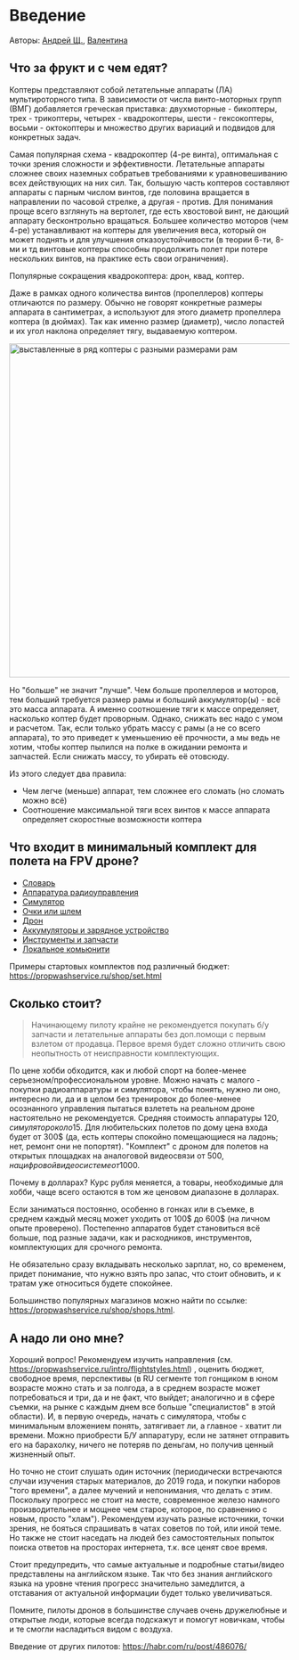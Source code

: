 <style lang="scss">
.image-container {
    display: flex;
    flex-wrap: wrap;
    justify-content: center;
    gap: 40px;
}
</style>

# Введение

Авторы: [Андрей Щ.](https://github.com/EIIIE), [Валентина](https://github.com/ikherty)

## Что за фрукт и с чем едят?

Коптеры представляют собой летательные аппараты (ЛА) мультироторного типа. В зависимости от числа винто-моторных групп (ВМГ) добавляется греческая приставка:
двухмоторные - бикоптеры, трех - трикоптеры, четырех - квадрокоптеры, шести - гексокоптеры, восьми - октокоптеры и множество других вариаций и подвидов для конкретных задач.

Самая популярная схема - квадрокоптер (4-ре винта), оптимальная с точки зрения сложности и эффективности. Летательные аппараты сложнее своих наземных собратьев требованиями к уравновешиванию всех действующих на них сил. Так, большую часть коптеров составляют аппараты с парным числом винтов, где половина вращается в направлении по часовой стрелке, а другая - против. Для понимания проще всего взглянуть на вертолет, где есть хвостовой винт, не дающий аппарату бесконтрольно вращаться. Большее количество моторов (чем 4-ре) устанавливают на коптеры для увеличения веса, который он может поднять и для улучшения отказоустойчивости (в теории 6-ти, 8-ми и тд винтовые коптеры способны продолжить полет при потере нескольких винтов, на практике есть свои ограничения).

Популярные сокращения квадрокоптера: дрон, квад, коптер.

Даже в рамках одного количества винтов (пропеллеров) коптеры отличаются по размеру. Обычно не говорят конкретные размеры аппарата в сантиметрах, а используют для этого диаметр пропеллера коптера (в дюймах). Так как именно размер (диаметр), число лопастей и их угол наклона определяет тягу, выдаваемую коптером.

<p class="image-container">
  <img src="/assets/img/size-6-5-4-3-inch-mini-quad-frame-1024x499.webp" width="600" alt="выставленные в ряд коптеры с разными размерами рам">
</p>

Но "больше" не значит "лучше". Чем больше пропеллеров и моторов, тем больший требуется размер рамы и больший аккумулятор(ы) - всё это масса аппарата. А именно соотношение тяги к массе определяет, насколько коптер будет проворным.
Однако, снижать вес надо с умом и расчетом. Так, если только убрать массу с рамы (а не со всего аппарата), то это приведет к уменьшению её прочности, а мы ведь не хотим, чтобы коптер пылился на полке в ожидании ремонта и запчастей. Если снижать массу, то убирать её отовсюду.

Из этого следует два правила:

- Чем легче (меньше) аппарат, тем сложнее его сломать (но сломать можно всё)
- Соотношение максимальной тяги всех винтов к массе аппарата определяет скоростные возможности коптера

## Что входит в минимальный комплект для полета на FPV дроне?

- [Словарь](https://propwashservice.ru/community/glossarium.html)
- [Аппаратура радиоуправления](https://propwashservice.ru/intro/tx.html)
- [Симулятор](https://propwashservice.ru/intro/sim.html)
- [Очки или шлем](https://propwashservice.ru/intro/vrx.html)
- [Дрон](https://propwashservice.ru/intro/flightstyles.html)
- [Аккумуляторы и зарядное устройство](https://propwashservice.ru/intro/power.html)
- [Инструменты и запчасти](https://propwashservice.ru/shop/nessesary.html)
- [Локальное комьюнити](https://propwashservice.ru/community/chats.html)

Примеры стартовых комплектов под различный бюджет: https://propwashservice.ru/shop/set.html

## Сколько стоит?

>Начинающему пилоту крайне не рекомендуется покупать б/у запчасти и летательные аппараты без доп.помощи с первым взлетом от продавца. Первое время будет сложно отличить свою неопытность от неисправности комплектующих.

По цене хобби обходится, как и любой спорт на более-менее серьезном/профессиональном уровне. Можно начать с малого - покупки радиоаппаратуры и симулятора, чтобы понять, нужно ли оно, интересно ли, да и в целом без тренировок до более-менее осознанного управления пытаться взлететь на реальном дроне настоятельно не рекомендуется. Средняя стоимость аппаратуры 120$, симулятор около 15$. Для любительских полетов по дому цена входа будет от 300$ (да, есть коптеры спокойно помещающиеся на ладонь; нет, ремонт они не попортят). "Комплект" с дроном для полетов на открытых площадках на аналоговой видеосвязи от 500$, на цифровой видеосистеме от 1000$.

Почему в долларах? Курс рубля меняется, а товары, необходимые для хобби, чаще всего остаются в том же ценовом диапазоне в долларах.

Если заниматься постоянно, особенно в гонках или в съемке, в среднем каждый месяц может уходить от 100$ до 600$ (на личном опыте проверено). Постепенно аппаратов будет становиться всё больше, под разные задачи, как и расходников, инструментов, комплектующих для срочного ремонта.

Не обязательно сразу вкладывать несколько зарплат, но, со временем, придет понимание, что нужно взять про запас, что стоит обновить, и к тратам уже относиться будете спокойнее.

Большинство популярных магазинов можно найти по ссылке: https://propwashservice.ru/shop/shops.html.

## А надо ли оно мне?

Хороший вопрос! Рекомендуем изучить направления (см. https://propwashservice.ru/intro/flightstyles.html) , оценить бюджет, свободное время, перспективы (в RU сегменте топ гонщиком в юном возрасте можно стать и за полгода, а в среднем возрасте может потребоваться и три, да и не факт, что выйдет; аналогично и в сфере съемки, на рынке с каждым днем все больше "специалистов" в этой области). И, в первую очередь, начать с симулятора, чтобы с минимальным вложением понять, затягивает ли, а главное - хватит ли времени. Можно приобрести Б/У аппаратуру, если не затянет отправить его на барахолку, ничего не потеряв по деньгам, но получив ценный жизненный опыт.

Но точно не стоит слушать один источник (периодически встречаются случаи изучения старых материалов, до 2019 года, и покупки наборов "того времени", а далее мучений и непонимания, что делать с этим. Поскольку прогресс не стоит на месте, современное железо намного производительнее и мощнее чем старое, которое, по сравнению с новым, просто "хлам"). Рекомендуем изучать разные источники, точки зрения, не бояться спрашивать в чатах советов по той, или иной теме. Но также не стоит наседать на людей без самостоятельных попыток поиска ответов на просторах интернета, т.к. все ценят свое время.

Стоит предупредить, что самые актуальные и подробные статьи/видео представлены на английском языке. Так что без знания английского языка на уровне чтения прогресс значительно замедлится, а отставания от актуальной информации будет только увеличиваться.

Помните, пилоты дронов в большинстве случаев очень дружелюбные и открытые люди, которые всегда подскажут и помогут новичкам, чтобы и те смогли насладиться видом с воздуха.


Введение от других пилотов: https://habr.com/ru/post/486076/
